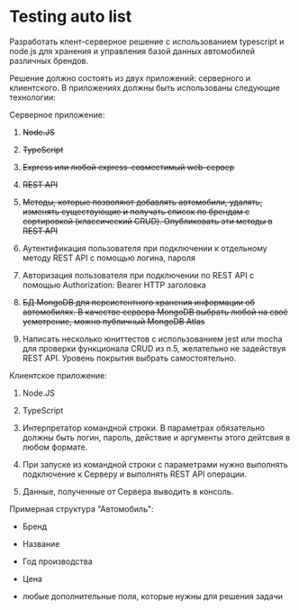 # Testing auto list

Разработать клент-серверное решение с использованием typescript и node.js для хранения и управления базой данных автомобилей различных брендов.

Решение должно состоять из двух приложений: серверного и клиентского. В приложениях должны быть использованы следующие технологии:

Серверное приложение:

1. ~~Node.JS~~

2. ~~TypeScript~~

3. ~~Express или любой express-совместимый web-сервер~~

4. ~~REST API~~

5. ~~Методы, которые позволяют добавлять автомобили, удалять, изменять существующие и получать список по брендам с сортировкой (классический CRUD). Опубликовать эти методы в REST API~~

6. Аутентификация пользователя при подключении к отдельному методу REST API с помощью логина, пароля

7. Авторизация пользователя при подключении по REST API с помощью Authorization: Bearer HTTP заголовка

8. ~~БД MongoDB для персистентного хранения информации об автомобилях. В качестве сервера MongoDB выбрать любой на своё усмотрение, можно публичный MongoDB Atlas~~

9. Написать несколько юниттестов с использованием jest или mocha для проверки функционала CRUD из п.5, желательно не задействуя REST API. Уровень покрытия выбрать самостоятельно.

Клиентское приложение:

1. Node.JS

2. TypeScript

3. Интерпретатор командной строки. В параметрах обязательно должны быть логин, пароль, действие и аргументы этого дейтсвия в любом формате.

4. При запуске из командной строки с параметрами нужно выполнять подключение к Серверу и выполнять REST API операции.

5. Данные, полученные от Сервера выводить в консоль.

Примерная структура "Автомобиль":

- Бренд

- Название

- Год производства

- Цена

- любые дополнительные поля, которые нужны для решения задачи
